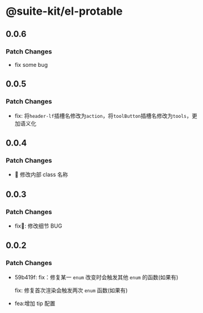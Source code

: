# @suite-kit/el-protable

## 0.0.6

### Patch Changes

- fix some bug

## 0.0.5

### Patch Changes

- fix: 将`header-lf`插槽名修改为`action`，将`toolButton`插槽名修改为`tools`，更加语义化

## 0.0.4

### Patch Changes

- 🚨 修改内部 class 名称

## 0.0.3

### Patch Changes

- fix🐛: 修改细节 BUG

## 0.0.2

### Patch Changes

- 59b419f: fix：修复某一 `enum` 改变时会触发其他 `enum` 的函数(如果有)

  fix: 修复首次渲染会触发两次 `enum` 函数(如果有)

- fea:增加 tip 配置

